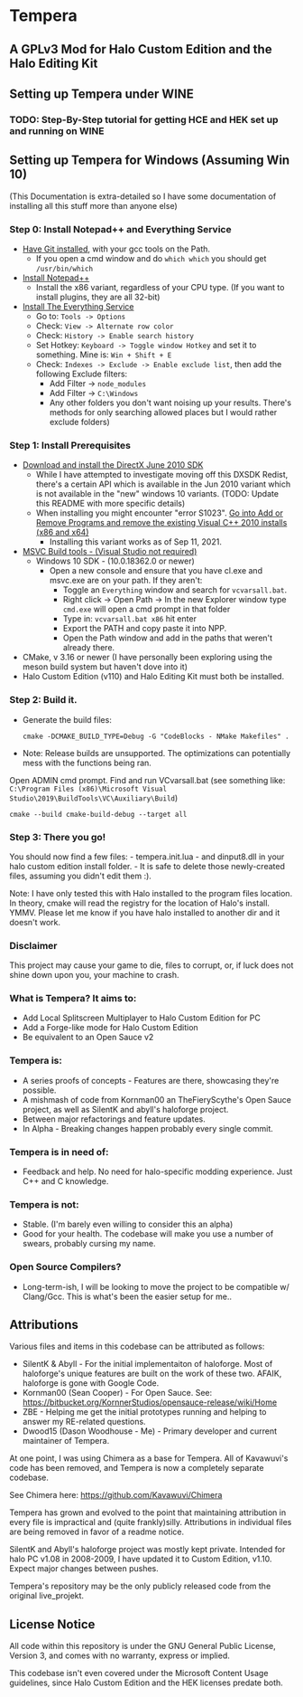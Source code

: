 # Tempera

## A GPLv3 Mod for Halo Custom Edition and the Halo Editing Kit

## Setting up Tempera under WINE
   ### TODO: Step-By-Step tutorial for getting HCE and HEK set up and running on WINE
## Setting up Tempera for Windows (Assuming Win 10)
  (This Documentation is extra-detailed so I have some documentation of installing all this stuff more than anyone else)
  ### Step 0: Install Notepad++ and Everything Service
  - [Have Git installed](https://gitforwindows.org/), with your gcc tools on the Path. 
    - If you open a cmd window and do `which which` you should get `/usr/bin/which`
  - [Install Notepad++](https://notepad-plus-plus.org/downloads)
  	- Install the x86 variant, regardless of your CPU type. (If you want to install plugins, they are all 32-bit) 
  - [Install The Everything Service](https://www.voidtools.com) 
    - Go to: `Tools -> Options`
    - Check: `View -> Alternate row color`
    - Check: `History -> Enable search history`
    - Set Hotkey: `Keyboard -> Toggle window Hotkey` and set it to something. Mine is: `Win + Shift + E`
    - Check: `Indexes -> Exclude -> Enable exclude list`, then add the following Exclude filters:
    	-  Add Filter -> `node_modules`
    	-  Add Filter -> `C:\Windows`
    	-  Any other folders you don't want noising up your results. There's methods for only searching allowed places but I would rather exclude folders)

  ### Step 1: Install Prerequisites 
 
  - [Download and install the DirectX June 2010 SDK](https://www.microsoft.com/en-us/download/details.aspx?id=6812)
    - While I have attempted to investigate moving off this DXSDK Redist, there's a certain API which is available in the Jun 2010 variant which is not available in the "new" windows 10 variants. (TODO: Update this README with more specific details)
    - When installing you might encounter "error S1023". [Go into Add or Remove Programs and remove the existing Visual C++ 2010 installs (x86 and x64)](https://docs.microsoft.com/en-us/troubleshoot/windows/win32/s1023-error-when-you-install-directx-sdk)
    	- Installing this variant works as of Sep 11, 2021.
  - [MSVC Build tools - (Visual Studio not required)](https://visualstudio.microsoft.com/thank-you-downloading-visual-studio/?sku=BuildTools&rel=16)
    - Windows 10 SDK - (10.0.18362.0 or newer)
    	- Open a new console and ensure that you have cl.exe and msvc.exe are on your path. If they aren't: 
    		- Toggle an `Everything` window and search for `vcvarsall.bat`. 
    		- Right click -> Open Path -> In the new Explorer window type `cmd.exe` will open a cmd prompt in that folder
    		- Type in: `vcvarsall.bat x86` hit enter
    		- Export the PATH and copy paste it into NPP. 
    		- Open the Path window and add in the paths that weren't already there.
  - CMake, v 3.16 or newer (I have personally been exploring using the meson build system but haven't dove into it)
  - Halo Custom Edition (v110) and Halo Editing Kit must both be installed.

  ### Step 2: Build it.
  
  - Generate the build files: 
   
		cmake -DCMAKE_BUILD_TYPE=Debug -G "CodeBlocks - NMake Makefiles" .

   - Note: Release builds are unsupported. The optimizations can potentially mess with the functions being ran.
  
   Open ADMIN cmd prompt. Find and run VCvarsall.bat (see something like:  `C:\Program Files (x86)\Microsoft Visual Studio\2019\BuildTools\VC\Auxiliary\Build`)
   
   
    cmake --build cmake-build-debug --target all

  ### Step 3: There you go!

   
   You should now find a few files:
    - tempera.init.lua 
    - and dinput8.dll in your halo custom edition install folder.
    - It is safe to delete those newly-created files, assuming you didn't edit them :).
   
   Note: I have only tested this with Halo installed to the program files location. 
   In theory, cmake will read the registry for the location of Halo's install. YMMV.
   Please let me know if you have halo installed to another dir and it doesn't work.

  ### Disclaimer 

   This project may cause your game to die, files to corrupt, or, if luck does not shine down upon you, your machine to crash.

### What is Tempera? It aims to:
  - Add Local Splitscreen Multiplayer to Halo Custom Edition for PC
  - Add a Forge-like mode for Halo Custom Edition
  - Be equivalent to an Open Sauce v2

### Tempera is: 
  - A series proofs of concepts - Features are there, showcasing they're possible. 
  - A mishmash of code from Kornman00 an TheFieryScythe's Open Sauce project, as well as SilentK and abyll's haloforge project.
  - Between major refactorings and feature updates.
  - In Alpha - Breaking changes happen probably every single commit. 

### Tempera is in need of:
  -  Feedback and help. No need for halo-specific modding experience. Just C++ and C knowledge. 
  
### Tempera is not: 
  - Stable. (I'm barely even willing to consider this an alpha)
  - Good for your health. The codebase will make you use a number of swears, probably cursing my name.
  
### Open Source Compilers?
  - Long-term-ish, I will be looking to move the project to be compatible w/ Clang/Gcc. 
  This is what's been the easier setup for me..

## Attributions
  
Various files and items in this codebase can be attributed as follows:

 *	SilentK & Abyll - For the initial implementaiton of haloforge. Most of haloforge's unique features are built on the work of these two. AFAIK, haloforge is gone with Google Code.
 *	Kornman00 (Sean Cooper) - For Open Sauce. See: https://bitbucket.org/KornnerStudios/opensauce-release/wiki/Home
 *  ZBE - Helping me get the initial prototypes running and helping to answer my RE-related questions.
 *	Dwood15 (Dason Woodhouse - Me) - Primary developer and current maintainer of Tempera. 
  
At one point, I was using Chimera as a base for Tempera. All of Kavawuvi's code has been removed, and Tempera is now a completely separate codebase.

See Chimera here: https://github.com/Kavawuvi/Chimera

Tempera has grown and evolved to the point that maintaining attribution in every file is impractical and (quite frankly)silly. Attributions in individual files are being removed in favor of a readme notice.

SilentK and Abyll's haloforge project was mostly kept private. Intended for halo PC v1.08 in 2008-2009, I have updated it to Custom Edition, v1.10. Expect major changes between pushes.

Tempera's repository may be the only publicly released code from the original live_projekt.

## License Notice

All code within this repository is under the GNU General Public License, Version 3, and comes with no warranty, express or implied.

This codebase isn't even covered under the Microsoft Content Usage guidelines, since Halo Custom Edition and the HEK licenses predate both.
